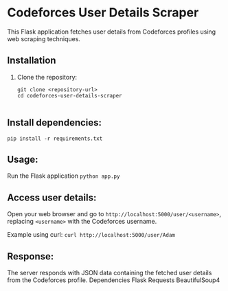 # Codeforces User Details Scraper

This Flask application fetches user details from Codeforces profiles using web scraping techniques.

## Installation

1. Clone the repository:
   ```
   git clone <repository-url>
   cd codeforces-user-details-scraper


## Install dependencies:
```pip install -r requirements.txt```


## Usage: 
Run the Flask application
```python app.py```


## Access user details: 
Open your web browser and go to ```http://localhost:5000/user/<username>```, replacing ```<username>``` with the Codeforces username.

Example using curl:
```curl http://localhost:5000/user/Adam```


## Response: 
The server responds with JSON data containing the fetched user details from the Codeforces profile.
Dependencies
Flask
Requests
BeautifulSoup4
